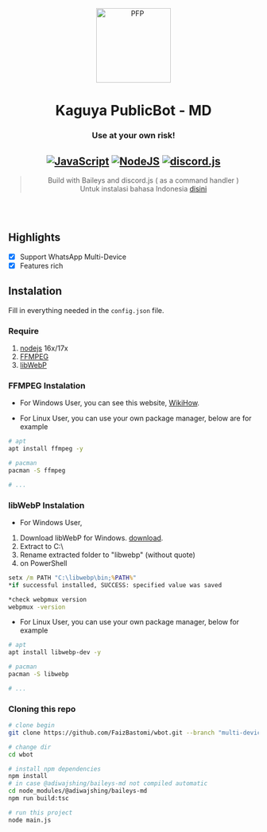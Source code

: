 <div align="center">
<img src="https://telegra.ph/file/fbe3160f0ad0e14abeeeb.jpg" width="150" height="150" border="0" alt="PFP">

# Kaguya PublicBot - MD
### Use at your own risk!

## [![JavaScript](https://img.shields.io/badge/JavaScript-d6cc0f?style=for-the-badge&logo=javascript&logoColor=white)](https://javascript.com) [![NodeJS](https://img.shields.io/badge/Node.js-43853D?style=for-the-badge&logo=node.js&logoColor=white)](https://nodejs.org/) [![discord.js](https://img.shields.io/badge/discord.js-0026a3?style=for-the-badge&logo=discord&logoColor=white)](https://discord.js.org)

> Build with Baileys and discord.js ( as a command handler ) <br />
Untuk instalasi bahasa Indonesia [disini](./ID.md)<br />

</div><br />
<br />

## Highlights

- [x] Support WhatsApp Multi-Device
- [x] Features rich

## Instalation
Fill in everything needed in the `config.json` file.

### Require
1. [nodejs](https://nodejs.org/en/download) 16x/17x
2. [FFMPEG](https://ffmpeg.org)
3. [libWebP](https://developers.google.com/speed/webp/download)

### FFMPEG Instalation
- For Windows User, you can see this website, [WikiHow](https://www.wikihow.com/Install-FFmpeg-on-Windows).


- For Linux User, you can use your own package manager, below are for example

```bash
# apt
apt install ffmpeg -y

# pacman
pacman -S ffmpeg

# ...
```

### libWebP Instalation
- For Windows User, 
1. Download libWebP for Windows. [download](https://developers.google.com/speed/webp/download).
2. Extract to C:\
3. Rename extracted folder to "libwebp" (without quote)
4. on PowerShell
```cmd
setx /m PATH "C:\libwebp\bin;%PATH%"
*if successful installed, SUCCESS: specified value was saved

*check webpmux version
webpmux -version
```

- For Linux User, you can use your own package manager, below for example
```sh
# apt
apt install libwebp-dev -y

# pacman
pacman -S libwebp

# ...
```

### Cloning this repo
```sh
# clone begin
git clone https://github.com/FaizBastomi/wbot.git --branch "multi-device"

# change dir
cd wbot

# install npm dependencies
npm install
# in case @adiwajshing/baileys-md not compiled automatic
cd node_modules/@adiwajshing/baileys-md
npm run build:tsc

# run this project
node main.js
```
